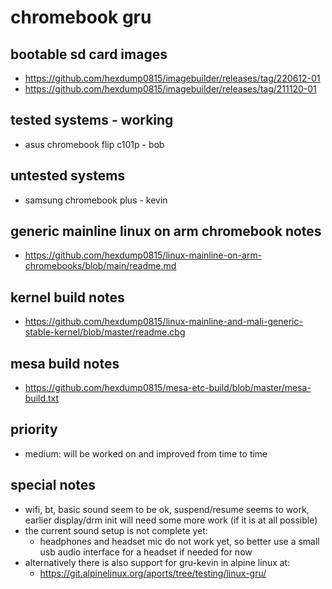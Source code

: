 # chromebook gru

## bootable sd card images

- https://github.com/hexdump0815/imagebuilder/releases/tag/220612-01
- https://github.com/hexdump0815/imagebuilder/releases/tag/211120-01

## tested systems - working

- asus chromebook flip c101p - bob

## untested systems

- samsung chromebook plus - kevin

## generic mainline linux on arm chromebook notes

- https://github.com/hexdump0815/linux-mainline-on-arm-chromebooks/blob/main/readme.md

## kernel build notes

- https://github.com/hexdump0815/linux-mainline-and-mali-generic-stable-kernel/blob/master/readme.cbg

## mesa build notes

- https://github.com/hexdump0815/mesa-etc-build/blob/master/mesa-build.txt

## priority

- medium: will be worked on and improved from time to time

## special notes

- wifi, bt, basic sound seem to be ok, suspend/resume seems to work, earlier display/drm init will need some more work (if it is at all possible)
- the current sound setup is not complete yet:
  - headphones and headset mic do not work yet, so better use a small usb audio interface for a headset if needed for now
- alternatively there is also support for gru-kevin in alpine linux at:
  - https://git.alpinelinux.org/aports/tree/testing/linux-gru/
